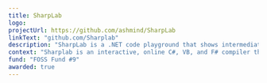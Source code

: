 ```yaml
---
title: SharpLab
logo: 
projectUrl: https://github.com/ashmind/SharpLab
linkText: "github.com/Sharplab"
description: "SharpLab is a .NET code playground that shows intermediate steps and results of code compilation."
context: "Sharplab is an interactive, online C#, VB, and F# compiler that is heavily used by both the Roslyn team and the wider .NET community."
fund: "FOSS Fund #9"
awarded: true
---
```

